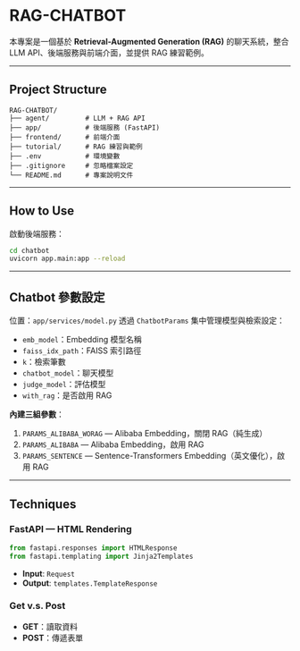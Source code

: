 # RAG-CHATBOT

本專案是一個基於 **Retrieval-Augmented Generation (RAG)** 的聊天系統，整合 LLM API、後端服務與前端介面，並提供 RAG 練習範例。

---

## Project Structure

```
RAG-CHATBOT/
├── agent/         # LLM + RAG API
├── app/           # 後端服務 (FastAPI)
├── frontend/      # 前端介面
├── tutorial/      # RAG 練習與範例
├── .env           # 環境變數
├── .gitignore     # 忽略檔案設定
└── README.md      # 專案說明文件
```

---

## How to Use

啟動後端服務：

```bash
cd chatbot
uvicorn app.main:app --reload
```

---

## Chatbot 參數設定

位置：`app/services/model.py`
透過 `ChatbotParams` 集中管理模型與檢索設定：

* `emb_model`：Embedding 模型名稱
* `faiss_idx_path`：FAISS 索引路徑
* `k`：檢索筆數
* `chatbot_model`：聊天模型
* `judge_model`：評估模型
* `with_rag`：是否啟用 RAG

**內建三組參數**：

1. `PARAMS_ALIBABA_WORAG` — Alibaba Embedding，關閉 RAG（純生成）
2. `PARAMS_ALIBABA` — Alibaba Embedding，啟用 RAG
3. `PARAMS_SENTENCE` — Sentence-Transformers Embedding（英文優化），啟用 RAG

---

## Techniques

### FastAPI — HTML Rendering

```python
from fastapi.responses import HTMLResponse
from fastapi.templating import Jinja2Templates
```

* **Input**: `Request`
* **Output**: `templates.TemplateResponse`

### Get v.s. Post

* **GET**：讀取資料
* **POST**：傳遞表單